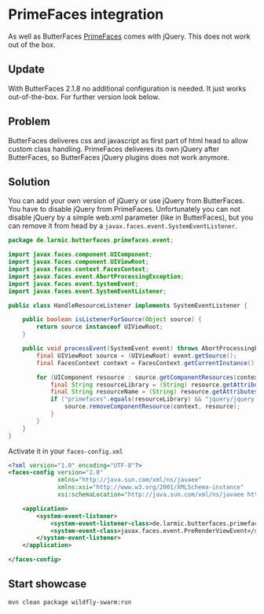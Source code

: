 # PrimeFaces integration

As well as ButterFaces [PrimeFaces](http://www.primefaces.org/) comes with jQuery. This does not work out of the box.

## Update
With ButterFaces 2.1.8 no additional configuration is needed. It just works out-of-the-box. For further version look below.

## Problem
ButterFaces deliveres css and javascript as first part of html head to allow custom class handling. PrimeFaces deliveres its own jQuery after ButterFaces, so ButterFaces jQuery plugins does not work anymore.

## Solution
You can add your own version of jQuery or use jQuery from ButterFaces. You have to disable jQuery from PrimeFaces. Unfortunately you can not disable jQuery by a simple web.xml parameter (like in ButterFaces), but you can remove it from head by a `javax.faces.event.SystemEventListener`.
```java
package de.larmic.butterfaces.primefaces.event;

import javax.faces.component.UIComponent;
import javax.faces.component.UIViewRoot;
import javax.faces.context.FacesContext;
import javax.faces.event.AbortProcessingException;
import javax.faces.event.SystemEvent;
import javax.faces.event.SystemEventListener;

public class HandleResourceListener implements SystemEventListener {

    public boolean isListenerForSource(Object source) {
        return source instanceof UIViewRoot;
    }

    public void processEvent(SystemEvent event) throws AbortProcessingException {
        final UIViewRoot source = (UIViewRoot) event.getSource();
        final FacesContext context = FacesContext.getCurrentInstance();

        for (UIComponent resource : source.getComponentResources(context, "head")) {
            final String resourceLibrary = (String) resource.getAttributes().get("library");
            final String resourceName = (String) resource.getAttributes().get("name");
            if ("primefaces".equals(resourceLibrary) && "jquery/jquery.js".equals(resourceName)) {
                source.removeComponentResource(context, resource);
            }
        }
    }
}
```
Activate it in your `faces-config.xml`
```xml
<?xml version="1.0" encoding="UTF-8"?>
<faces-config version="2.0"
              xmlns="http://java.sun.com/xml/ns/javaee"
              xmlns:xsi="http://www.w3.org/2001/XMLSchema-instance"
              xsi:schemaLocation="http://java.sun.com/xml/ns/javaee http://java.sun.com/xml/ns/javaee/web-facesconfig_2_0.xsd">

    <application>
        <system-event-listener>
            <system-event-listener-class>de.larmic.butterfaces.primefaces.event.HandleResourceListener</system-event-listener-class>
            <system-event-class>javax.faces.event.PreRenderViewEvent</system-event-class>
        </system-event-listener>
    </application>

</faces-config>
```

## Start showcase
```
mvn clean package wildfly-swarm:run
```